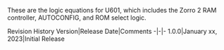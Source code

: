 These are the logic equations for U601, which includes the Zorro 2 RAM controller, AUTOCONFIG, and ROM select logic.

Revision History
Version|Release Date|Comments
-|-|-
1.0.0|January xx, 2023|Initial Release
